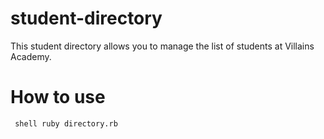 # student-directory

This student directory allows you to manage the list of students at Villains Academy.

# How to use

` shell ruby directory.rb`
